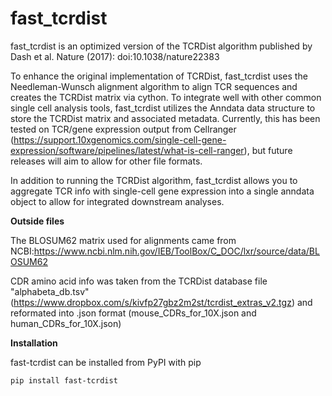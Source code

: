 # fast_tcrdist

fast_tcrdist is an optimized version of the TCRDist algorithm published by Dash et al. Nature (2017): doi:10.1038/nature22383

To enhance the original implementation of TCRDist, fast_tcrdist uses the Needleman-Wunsch alignment algorithm to align TCR sequences
and creates the TCRDist matrix via cython.  To integrate well with other common single cell analysis tools, fast_tcrdist utilizes
the Anndata data structure to store the TCRDist matrix and associated metadata.  Currently, this has been tested on TCR/gene expression
output from Cellranger (https://support.10xgenomics.com/single-cell-gene-expression/software/pipelines/latest/what-is-cell-ranger), but 
future releases will aim to allow for other file formats.

In addition to running the TCRDist algorithm, fast_tcrdist allows you to aggregate TCR info with single-cell gene expression into a single
anndata object to allow for integrated downstream analyses.

**Outside files**

The BLOSUM62 matrix used for alignments came from NCBI:https://www.ncbi.nlm.nih.gov/IEB/ToolBox/C_DOC/lxr/source/data/BLOSUM62

CDR amino acid info was taken from the TCRDist database file "alphabeta_db.tsv" (https://www.dropbox.com/s/kivfp27gbz2m2st/tcrdist_extras_v2.tgz)
and reformated into .json format (mouse_CDRs_for_10X.json and human_CDRs_for_10X.json)

**Installation**

fast-tcrdist can be installed from PyPI with pip

``pip install fast-tcrdist``
